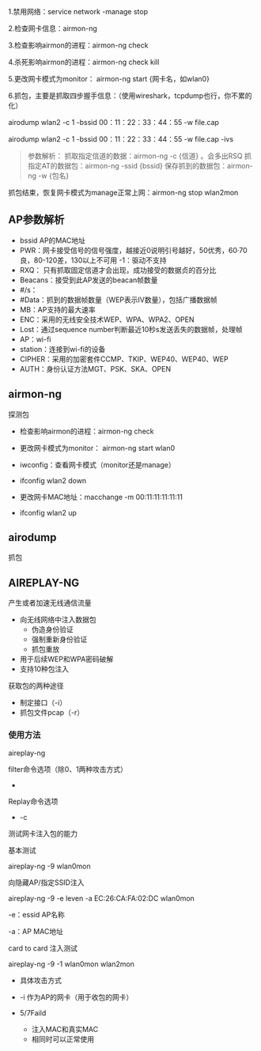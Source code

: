 1.禁用网络：service network -manage stop

2.检查网卡信息：airmon-ng

3.检查影响airmon的进程：airmon-ng check

4.杀死影响airmon的进程：airmon-ng check kill

5.更改网卡模式为monitor： airmon-ng start {网卡名，如wlan0}

6.抓包，主要是抓取四步握手信息：（使用wireshark，tcpdump也行，你不累的化）

airodump wlan2 -c 1 -bssid 00：11：22：33：44：55 -w file.cap 

airodump wlan2 -c 1 -bssid 00：11：22：33：44：55 -w file.cap -ivs

> 参数解析：
> 抓取指定信道的数据：airmon-ng -c {信道} 。会多出RSQ
> 抓指定AT的数据包：airmon-ng -ssid {bssid}
> 保存抓到的数据包：airmon-ng -w {包名}

抓包结束，恢复网卡模式为manage正常上网：airmon-ng stop wlan2mon


## AP参数解析

* bssid AP的MAC地址
* PWR：网卡接受信号的信号强度，越接近0说明引号越好，50优秀，60·70良，80-120差，130以上不可用 -1：驱动不支持
* RXQ： 只有抓取固定信道才会出现，成功接受的数据贞的百分比
* Beacans：接受到此AP发送的beacan帧数量
* #/s：
* #Data：抓到的数据帧数量（WEP表示IV数量），包括广播数据帧
* MB：AP支持的最大速率
* ENC：采用的无线安全技术WEP、WPA、WPA2、OPEN
* Lost：通过sequence number判断最近10秒s发送丢失的数据帧，处理帧
* AP：wi-fi
* station：连接到wi-fi的设备
* CIPHER：采用的加密套件CCMP、TKIP、WEP40、WEP40、WEP
* AUTH：身份认证方法MGT、PSK、SKA、OPEN

## airmon-ng

探测包

* 检查影响airmon的进程：airmon-ng check
* 更改网卡模式为monitor： airmon-ng start wlan0
* iwconfig：查看网卡模式（monitor还是manage）

* ifconfig wlan2 down
* 更改网卡MAC地址：macchange -m 00:11:11:11:11:11
* ifconfig wlan2 up

## airodump

抓包

## AIREPLAY-NG

产生或者加速无线通信流量
  * 向无线网络中注入数据包
    * 伪造身份验证
    * 强制重新身份验证
    * 抓包重放
  * 用于后续WEP和WPA密码破解
  * 支持10种包注入

获取包的两种途径

* 制定接口（-i）
* 抓包文件pcap（-r）

### 使用方法

aireplay-ng <options> <interface name>

filter命令选项（除0、1两种攻击方式）

* 

Replay命令选项

* -c

测试网卡注入包的能力

基本测试

aireplay-ng -9 wlan0mon

向隐藏AP/指定SSID注入

aireplay-ng -9 -e leven -a EC:26:CA:FA:02:DC wlan0mon

-e：essid AP名称

-a：AP MAC地址



card to card 注入测试

aireplay-ng -9 -1 wlan0mon wlan2mon

* 具体攻击方式

* -i 作为AP的网卡（用于收包的网卡）

* 5/7Faild
  * 注入MAC和真实MAC
  * 相同时可以正常使用